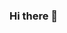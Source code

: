 ### Hi there 👋

<!--
**Daniel-caires/daniel-caires** is a ✨ _special_ ✨ repository because its `README.md` (this file) appears on your GitHub profile.

Here are some ideas to get you started:
[![Anurag's GitHub stats](https://github-readme-stats.vercel.app/api?username=daniel-caires)](https://github.com/daniel-caires/github-readme-stats)
![Anurag's GitHub stats](https://github-readme-stats.vercel.app/api?username=daniel-caires&theme=vision-friendly-dark=true)
- 🔭 I’m currently working on ...
- 🌱 I’m currently learning ...
- 👯 I’m looking to collaborate on ...
- 🤔 I’m looking for help with ...
- 💬 Ask me about ...
- 📫 How to reach me: 
- 😄 Pronouns: ...
- ⚡ Fun fact: ...
-->
